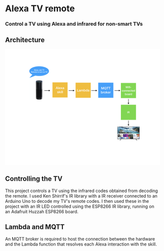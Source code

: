 # Alexa TV remote
### Control a TV using Alexa and infrared for non-smart TVs

## Architecture
![](https://github.com/sjrdevelopment/alexa-tv-ir-remote/blob/master/docs/architecture-diagram-tv-remote.png)

## Controlling the TV
This project controls a TV using the infrared codes obtained from decoding the remote.  I used Ken Shirrif's IR library with a IR receiver connected to an Arduino Uno to decode my TV's remote codes.  I then used these in the project with an IR LED controlled using the ESP8266 IR library, running on an Adafruit Huzzah ESP8266 board.

## Lambda and MQTT
An MQTT broker is required to host the connection between the hardware and the Lambda function that resolves each Alexa interaction with the skill.
